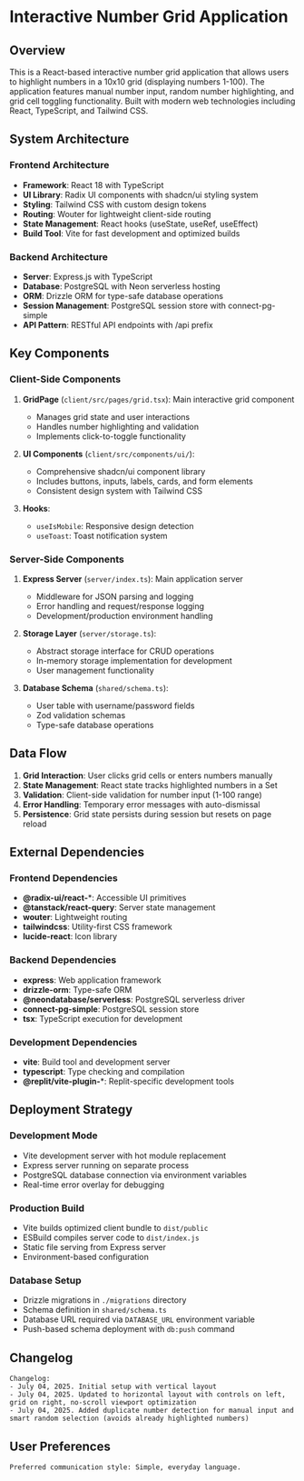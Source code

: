 # Interactive Number Grid Application

## Overview

This is a React-based interactive number grid application that allows users to highlight numbers in a 10x10 grid (displaying numbers 1-100). The application features manual number input, random number highlighting, and grid cell toggling functionality. Built with modern web technologies including React, TypeScript, and Tailwind CSS.

## System Architecture

### Frontend Architecture
- **Framework**: React 18 with TypeScript
- **UI Library**: Radix UI components with shadcn/ui styling system
- **Styling**: Tailwind CSS with custom design tokens
- **Routing**: Wouter for lightweight client-side routing
- **State Management**: React hooks (useState, useRef, useEffect)
- **Build Tool**: Vite for fast development and optimized builds

### Backend Architecture
- **Server**: Express.js with TypeScript
- **Database**: PostgreSQL with Neon serverless hosting
- **ORM**: Drizzle ORM for type-safe database operations
- **Session Management**: PostgreSQL session store with connect-pg-simple
- **API Pattern**: RESTful API endpoints with /api prefix

## Key Components

### Client-Side Components
1. **GridPage** (`client/src/pages/grid.tsx`): Main interactive grid component
   - Manages grid state and user interactions
   - Handles number highlighting and validation
   - Implements click-to-toggle functionality

2. **UI Components** (`client/src/components/ui/`): 
   - Comprehensive shadcn/ui component library
   - Includes buttons, inputs, labels, cards, and form elements
   - Consistent design system with Tailwind CSS

3. **Hooks**:
   - `useIsMobile`: Responsive design detection
   - `useToast`: Toast notification system

### Server-Side Components
1. **Express Server** (`server/index.ts`): Main application server
   - Middleware for JSON parsing and logging
   - Error handling and request/response logging
   - Development/production environment handling

2. **Storage Layer** (`server/storage.ts`):
   - Abstract storage interface for CRUD operations
   - In-memory storage implementation for development
   - User management functionality

3. **Database Schema** (`shared/schema.ts`):
   - User table with username/password fields
   - Zod validation schemas
   - Type-safe database operations

## Data Flow

1. **Grid Interaction**: User clicks grid cells or enters numbers manually
2. **State Management**: React state tracks highlighted numbers in a Set
3. **Validation**: Client-side validation for number input (1-100 range)
4. **Error Handling**: Temporary error messages with auto-dismissal
5. **Persistence**: Grid state persists during session but resets on page reload

## External Dependencies

### Frontend Dependencies
- **@radix-ui/react-***: Accessible UI primitives
- **@tanstack/react-query**: Server state management
- **wouter**: Lightweight routing
- **tailwindcss**: Utility-first CSS framework
- **lucide-react**: Icon library

### Backend Dependencies
- **express**: Web application framework
- **drizzle-orm**: Type-safe ORM
- **@neondatabase/serverless**: PostgreSQL serverless driver
- **connect-pg-simple**: PostgreSQL session store
- **tsx**: TypeScript execution for development

### Development Dependencies
- **vite**: Build tool and development server
- **typescript**: Type checking and compilation
- **@replit/vite-plugin-***: Replit-specific development tools

## Deployment Strategy

### Development Mode
- Vite development server with hot module replacement
- Express server running on separate process
- PostgreSQL database connection via environment variables
- Real-time error overlay for debugging

### Production Build
- Vite builds optimized client bundle to `dist/public`
- ESBuild compiles server code to `dist/index.js`
- Static file serving from Express server
- Environment-based configuration

### Database Setup
- Drizzle migrations in `./migrations` directory
- Schema definition in `shared/schema.ts`
- Database URL required via `DATABASE_URL` environment variable
- Push-based schema deployment with `db:push` command

## Changelog

```
Changelog:
- July 04, 2025. Initial setup with vertical layout
- July 04, 2025. Updated to horizontal layout with controls on left, grid on right, no-scroll viewport optimization
- July 04, 2025. Added duplicate number detection for manual input and smart random selection (avoids already highlighted numbers)
```

## User Preferences

```
Preferred communication style: Simple, everyday language.
```